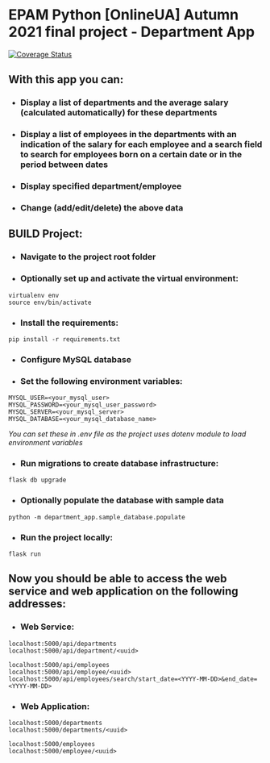 # EPAM Python [OnlineUA] Autumn 2021 final project - Department App
[![Coverage Status](https://coveralls.io/repos/github/skorodenko/DepartmentManager/badge.svg?branch=feature/CI_CD_CodeQuality)](https://coveralls.io/github/skorodenko/DepartmentManager?branch=feature/CI_CD_CodeQuality)

## With this app you can:
- ### Display a list of departments and the average salary (calculated automatically) for these departments
  
- ### Display a list of employees in the departments with an indication of the salary for each employee and a search field to search for employees born on a certain date or in the period between dates

- ### Display specified department/employee

- ### Change (add/edit/delete) the above data


## BUILD Project:

- ### Navigate to the project root folder

- ### Optionally set up and activate the virtual environment:
```
virtualenv env
source env/bin/activate
```

- ### Install the requirements:
```
pip install -r requirements.txt
```
- ### Configure MySQL database

- ### Set the following environment variables:

```
MYSQL_USER=<your_mysql_user>
MYSQL_PASSWORD=<your_mysql_user_password>
MYSQL_SERVER=<your_mysql_server>
MYSQL_DATABASE=<your_mysql_database_name>
```

*You can set these in .env file as the project uses dotenv module to load 
environment variables*

- ### Run migrations to create database infrastructure:
```
flask db upgrade
```

- ### Optionally populate the database with sample data
```
python -m department_app.sample_database.populate
```

- ### Run the project locally:
```
flask run
```

## Now you should be able to access the web service and web application on the following addresses:

- ### Web Service:
```
localhost:5000/api/departments
localhost:5000/api/department/<uuid>

localhost:5000/api/employees
localhost:5000/api/employee/<uuid>
localhost:5000/api/employees/search/start_date=<YYYY-MM-DD>&end_date=<YYYY-MM-DD>
```

- ### Web Application:
```
localhost:5000/departments
localhost:5000/departments/<uuid>

localhost:5000/employees
localhost:5000/employee/<uuid>
```

